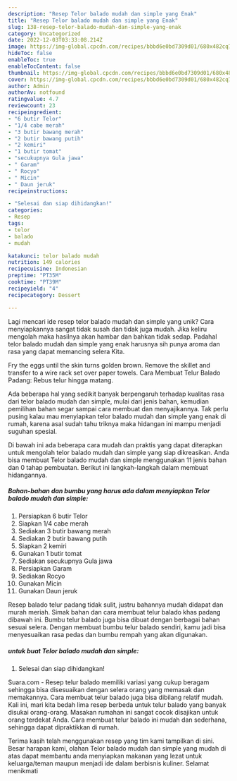 ```yaml
---
description: "Resep Telor balado mudah dan simple yang Enak"
title: "Resep Telor balado mudah dan simple yang Enak"
slug: 138-resep-telor-balado-mudah-dan-simple-yang-enak
category: Uncategorized
date: 2022-12-03T03:33:08.214Z
image: https://img-global.cpcdn.com/recipes/bbbd6e0bd7309d01/680x482cq70/telor-balado-mudah-dan-simple-foto-resep-utama.jpg
hideToc: false
enableToc: true
enableTocContent: false
thumbnail: https://img-global.cpcdn.com/recipes/bbbd6e0bd7309d01/680x482cq70/telor-balado-mudah-dan-simple-foto-resep-utama.jpg
cover: https://img-global.cpcdn.com/recipes/bbbd6e0bd7309d01/680x482cq70/telor-balado-mudah-dan-simple-foto-resep-utama.jpg
author: Admin
authorAv: notfound
ratingvalue: 4.7
reviewcount: 23
recipeingredient:
- "6 butir Telor"
- "1/4 cabe merah"
- "3 butir bawang merah"
- "2 butir bawang putih"
- "2 kemiri"
- "1 butir tomat"
- "secukupnya Gula jawa"
- " Garam"
- " Rocyo"
- " Micin"
- " Daun jeruk"
recipeinstructions:

- "Selesai dan siap dihidangkan!"
categories:
- Resep
tags:
- telor
- balado
- mudah

katakunci: telor balado mudah 
nutrition: 149 calories
recipecuisine: Indonesian
preptime: "PT35M"
cooktime: "PT39M"
recipeyield: "4"
recipecategory: Dessert

---
```





Lagi mencari ide resep telor balado mudah dan simple yang unik? Cara menyiapkannya sangat tidak susah dan tidak juga mudah. Jika keliru mengolah maka hasilnya akan hambar dan bahkan tidak sedap. Padahal telor balado mudah dan simple yang enak harusnya sih punya aroma dan rasa yang dapat memancing selera Kita.





Fry the eggs until the skin turns golden brown. Remove the skillet and transfer to a wire rack set over paper towels. Cara Membuat Telur Balado Padang: Rebus telur hingga matang.

Ada beberapa hal yang sedikit banyak berpengaruh terhadap kualitas rasa dari telor balado mudah dan simple, mulai dari jenis bahan, kemudian pemilihan bahan segar sampai cara membuat dan menyajikannya. Tak perlu pusing kalau mau menyiapkan telor balado mudah dan simple yang enak di rumah, karena asal sudah tahu triknya maka hidangan ini mampu menjadi suguhan spesial.






Di bawah ini ada beberapa cara mudah dan praktis yang dapat diterapkan untuk mengolah telor balado mudah dan simple yang siap dikreasikan. Anda bisa membuat Telor balado mudah dan simple menggunakan 11 jenis bahan dan 0 tahap pembuatan. Berikut ini langkah-langkah dalam membuat hidangannya.

<!--inarticleads1-->

##### Bahan-bahan dan bumbu yang harus ada dalam menyiapkan Telor balado mudah dan simple:

1. Persiapkan 6 butir Telor
1. Siapkan 1/4 cabe merah
1. Sediakan 3 butir bawang merah
1. Sediakan 2 butir bawang putih
1. Siapkan 2 kemiri
1. Gunakan 1 butir tomat
1. Sediakan secukupnya Gula jawa
1. Persiapkan  Garam
1. Sediakan  Rocyo
1. Gunakan  Micin
1. Gunakan  Daun jeruk


Resep balado telur padang tidak sulit, justru bahannya mudah didapat dan murah meriah. Simak bahan dan cara membuat telur balado khas padang dibawah ini. Bumbu telur balado juga bisa dibuat dengan berbagai bahan sesuai selera. Dengan membuat bumbu telur balado sendiri, kamu jadi bisa menyesuaikan rasa pedas dan bumbu rempah yang akan digunakan. 

<!--inarticleads2-->

#####  untuk buat Telor balado mudah dan simple:


1. Selesai dan siap dihidangkan!

Suara.com - Resep telur balado memiliki variasi yang cukup beragam sehingga bisa disesuaikan dengan selera orang yang memasak dan memakannya. Cara membuat telur balado juga bisa dibilang relatif mudah. Kali ini, mari kita bedah lima resep berbeda untuk telur balado yang banyak disukai orang-orang. Masakan rumahan ini sangat cocok disajikan untuk orang terdekat Anda. Cara membuat telur balado ini mudah dan sederhana, sehingga dapat dipraktikkan di rumah. 

Terima kasih telah menggunakan resep yang tim kami tampilkan di sini. Besar harapan kami, olahan Telor balado mudah dan simple yang mudah di atas dapat membantu anda menyiapkan makanan yang lezat untuk keluarga/teman maupun menjadi ide dalam berbisnis kuliner. Selamat menikmati
